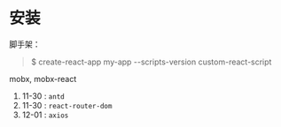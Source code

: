 # 安装

脚手架：
>$ create-react-app my-app --scripts-version custom-react-script

mobx, mobx-react

1. 11-30 : `antd`
1. 11-30 : `react-router-dom`
1. 12-01 : `axios`